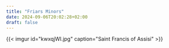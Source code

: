 ```yaml
---
title: "Friars Minors"
date: 2024-09-06T20:02:28+02:00
draft: false
---
```


{{< imgur id="kwxqjWI.jpg" caption="Saint Francis of Assisi" >}}
